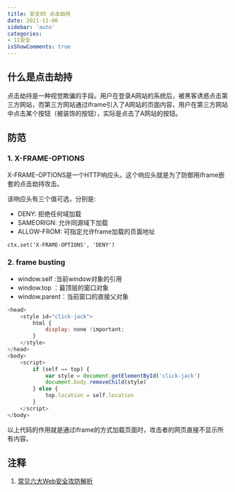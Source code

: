 ```yaml
---
title: 安全05 点击劫持
date: 2021-11-06
sidebar: 'auto'
categories:
- 11安全
isShowComments: true
---
```


## 什么是点击劫持

点击劫持是一种视觉欺骗的手段。用户在登录A网站的系统后，被黑客诱惑点击第三方网站，而第三方网站通过iframe引入了A网站的页面内容，用户在第三方网站中点击某个按钮（被装饰的按钮），实际是点击了A网站的按钮。

## 防范

### 1. X-FRAME-OPTIONS



X-FRAME-OPTIONS是一个HTTP响应头。这个响应头就是为了防御用iframe嵌套的点击劫持攻击。

该响应头有三个值可选，分别是:

-   DENY: 拒绝任何域加载
-   SAMEORIGN: 允许同源域下加载
-   ALLOW-FROM: 可指定允许frame加载的页面地址

```JS
ctx.set('X-FRAME-OPTIONS', 'DENY')
```

### 2. frame busting

- window.self :当前window对象的引用
- window.top ：最顶层的窗口对象
- window.parent：当前窗口的直接父对象

```js
<head>
    <style id="click-jack">
        html {
            display: none !important;
        }
    </style>
</head>
<body>
    <script>
        if (self == top) {
            var style = document.getElementById('click-jack')
            document.body.removeChild(style)
        } else {
            top.location = self.location
        }
    </script>
</body>
```

以上代码的作用就是通过iframe的方式加载页面时，攻击者的网页直接不显示所有内容。

## 注释

1.   [常见六大Web安全攻防解析](https://juejin.cn/post/6844903772930441230#heading-16)

